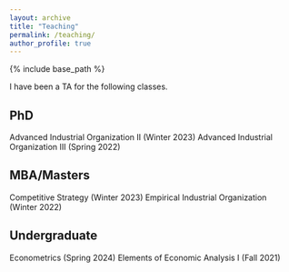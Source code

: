 ```yaml
---
layout: archive
title: "Teaching"
permalink: /teaching/
author_profile: true
---
```


{% include base_path %}

I have been a TA for the following classes.

## PhD
Advanced Industrial Organization II (Winter 2023)
Advanced Industrial Organization III (Spring 2022)

## MBA/Masters
Competitive Strategy (Winter 2023)
Empirical Industrial Organization (Winter 2022)

## Undergraduate
Econometrics (Spring 2024)
Elements of Economic Analysis I (Fall 2021)
